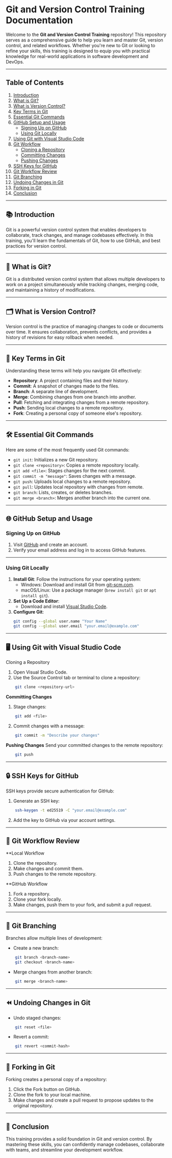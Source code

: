 # Git and Version Control Training Documentation

Welcome to the **Git and Version Control Training** repository! This repository serves as a comprehensive guide to help you learn and master Git, version control, and related workflows. Whether you're new to Git or looking to refine your skills, this training is designed to equip you with practical knowledge for real-world applications in software development and DevOps.

---

## Table of Contents

1. [Introduction](#introduction)
2. [What is Git?](#what-is-git)
3. [What is Version Control?](#what-is-version-control)
4. [Key Terms in Git](#key-terms-in-git)
5. [Essential Git Commands](#essential-git-commands)
6. [GitHub Setup and Usage](#github-setup-and-usage)
   - [Signing Up on GitHub](#signing-up-on-github)
   - [Using Git Locally](#using-git-locally)
7. [Using Git with Visual Studio Code](#using-git-with-visual-studio-code)
8. [Git Workflow](#git-workflow)
   - [Cloning a Repository](#cloning-a-repository)
   - [Committing Changes](#committing-changes)
   - [Pushing Changes](#pushing-changes)
9. [SSH Keys for GitHub](#ssh-keys-for-github)
10. [Git Workflow Review](#git-workflow-review)
11. [Git Branching](#git-branching)
12. [Undoing Changes in Git](#undoing-changes-in-git)
13. [Forking in Git](#forking-in-git)
14. [Conclusion](#conclusion)

---

## 📚 Introduction
Git is a powerful version control system that enables developers to collaborate, track changes, and manage codebases effectively. In this training, you'll learn the fundamentals of Git, how to use GitHub, and best practices for version control.

---

## 🎯 What is Git?
Git is a distributed version control system that allows multiple developers to work on a project simultaneously while tracking changes, merging code, and maintaining a history of modifications.

---

## 🗂️ What is Version Control?
Version control is the practice of managing changes to code or documents over time. It ensures collaboration, prevents conflicts, and provides a history of revisions for easy rollback when needed.

---

## 📝 Key Terms in Git
Understanding these terms will help you navigate Git effectively:
- **Repository**: A project containing files and their history.
- **Commit**: A snapshot of changes made to the files.
- **Branch**: A separate line of development.
- **Merge**: Combining changes from one branch into another.
- **Pull**: Fetching and integrating changes from a remote repository.
- **Push**: Sending local changes to a remote repository.
- **Fork**: Creating a personal copy of someone else's repository.

---

## 🛠️ Essential Git Commands
Here are some of the most frequently used Git commands:
- `git init`: Initializes a new Git repository.
- `git clone <repository>`: Copies a remote repository locally.
- `git add <file>`: Stages changes for the next commit.
- `git commit -m "message"`: Saves changes with a message.
- `git push`: Uploads local changes to a remote repository.
- `git pull`: Updates local repository with changes from remote.
- `git branch`: Lists, creates, or deletes branches.
- `git merge <branch>`: Merges another branch into the current one.

---

## 🌐 GitHub Setup and Usage

### Signing Up on GitHub
1. Visit [GitHub](https://github.com) and create an account.
2. Verify your email address and log in to access GitHub features.

---

### Using Git Locally
1. **Install Git**: Follow the instructions for your operating system:
   - Windows: Download and install Git from [git-scm.com](https://git-scm.com/).
   - macOS/Linux: Use a package manager (`brew install git` or `apt install git`).
2. **Set Up a Code Editor**:
   - Download and install [Visual Studio Code](https://code.visualstudio.com/).
3. **Configure Git**:
   ```bash
   git config --global user.name "Your Name"
   git config --global user.email "your.email@example.com"

---

## 🖥️ Using Git with Visual Studio Code
Cloning a Repository
1. Open Visual Studio Code.
2. Use the Source Control tab or terminal to clone a repository:
```bash
    git clone <repository-url>
```

**Committing Changes**
1. Stage changes:
```bash
    git add <file>
```

2. Commit changes with a message:
```bash
    git commit -m "Describe your changes"
```

**Pushing Changes**
Send your committed changes to the remote repository:
```bash
    git push
```
---

## 🔒 SSH Keys for GitHub
SSH keys provide secure authentication for GitHub:

1. Generate an SSH key:
```bash
    ssh-keygen -t ed25519 -C "your.email@example.com"
```

2. Add the key to GitHub via your account settings.

---

## 🔁 Git Workflow Review

**Local Workflow
1. Clone the repository.
2. Make changes and commit them.
3. Push changes to the remote repository.

**GitHub Workflow
1. Fork a repository.
2. Clone your fork locally.
3. Make changes, push them to your fork, and submit a pull request.


---

## 🌲 Git Branching
Branches allow multiple lines of development:

- Create a new branch:
```bash
    git branch <branch-name>
    git checkout <branch-name>
```

- Merge changes from another branch:
``` bash
    git merge <branch-name>
```
---

## ⏪ Undoing Changes in Git
- Undo staged changes:
```bash
    git reset <file>
```

- Revert a commit:
```bash
    git revert <commit-hash>
```
---

## 🔄 Forking in Git
Forking creates a personal copy of a repository:

1. Click the Fork button on GitHub.
2. Clone the fork to your local machine.
3. Make changes and create a pull request to propose updates to the original repository.

---

## 📖 Conclusion
This training provides a solid foundation in Git and version control. By mastering these skills, you can confidently manage codebases, collaborate with teams, and streamline your development workflow.